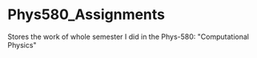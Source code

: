 # Phys580_Assignments
Stores the work of whole semester I did in the Phys-580: "Computational Physics"
